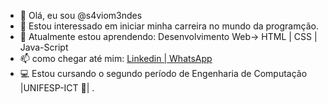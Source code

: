 - 👋 Olá, eu sou @s4viom3ndes
- 👀 Estou interessado em iniciar minha carreira no mundo da programção.
- 🌱 Atualmente estou aprendendo: Desenvolvimento Web-> HTML | CSS | Java-Script
- 📫 como chegar até  mim: <a href="www.linkedin.com/in/savio-fernandes-073807210" target="_blank" rel="noopener">Linkedin |</a><a href="https://contate.me/saviomendes" target="_blank" rel="noopener"> WhatsApp</a>
 - 💻 Estou cursando o segundo período de Engenharia de Computação |UNIFESP-ICT 🦖| .                           
<!---
s4viom3ndes/s4viom3ndes is a ✨ special ✨ repository because its `README.md` (this file) appears on your GitHub profile.
You can click the Preview link to take a look at your changes.
--->
